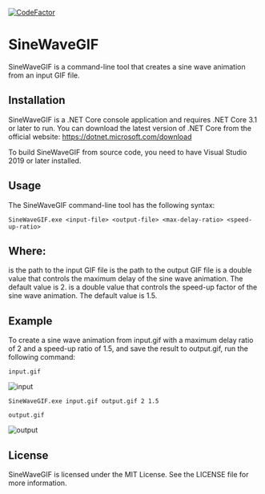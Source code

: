 [![CodeFactor](https://www.codefactor.io/repository/github/lomet/gifdelayeditor/badge)](https://www.codefactor.io/repository/github/lomet/gifdelayeditor)

# SineWaveGIF

SineWaveGIF is a command-line tool that creates a sine wave animation from an input GIF file.

## Installation
SineWaveGIF is a .NET Core console application and requires .NET Core 3.1 or later to run. You can download the latest version of .NET Core from the official website: https://dotnet.microsoft.com/download

To build SineWaveGIF from source code, you need to have Visual Studio 2019 or later installed.

## Usage
The SineWaveGIF command-line tool has the following syntax:

```
SineWaveGIF.exe <input-file> <output-file> <max-delay-ratio> <speed-up-ratio>
```

## Where:

<input-file> is the path to the input GIF file
<output-file> is the path to the output GIF file
<max-delay-ratio> is a double value that controls the maximum delay of the sine wave animation. The default value is 2.
<speed-up-ratio> is a double value that controls the speed-up factor of the sine wave animation. The default value is 1.5.
## Example
To create a sine wave animation from input.gif with a maximum delay ratio of 2 and a speed-up ratio of 1.5, and save the result to output.gif, run the following command:

```
input.gif
```
![input](https://user-images.githubusercontent.com/48094744/224869873-0a12756a-6af4-407e-a030-95735fcd60a4.gif)

```
SineWaveGIF.exe input.gif output.gif 2 1.5
```

```
output.gif
```

![output](https://user-images.githubusercontent.com/48094744/224869863-fccd001d-639c-4297-8b82-d3ab439759f6.gif)
  
## License
SineWaveGIF is licensed under the MIT License. See the LICENSE file for more information.
